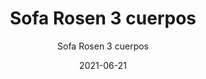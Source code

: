 ---
date: '2021-06-21'
title: Sofa Rosen 3 cuerpos
subtitle: Sofa Rosen 3 cuerpos
image: https://lh3.googleusercontent.com/pw/ACtC-3cWeFMT4MQCrMFBbAa3xM5ULX7JhQ0TIIpHcnPc3Aw5x8C4kZ2UUBHCRLJfnJMcQDoXLURcacnyX-4-rKDBNhLD-Vja63BH5Z6pm5Xhfc4ECJN8slANd-Uzxk1DjFJJXkfKAEcLxxeL3Fv5JCjONpMAXw=w828-h621-no?authuser=0
price: $ 130.000
weight: 130
description: Sofa de 3 cuerpos marca Rosen. Respaldo reclinable tipo futon
link: 
exclude: true
---